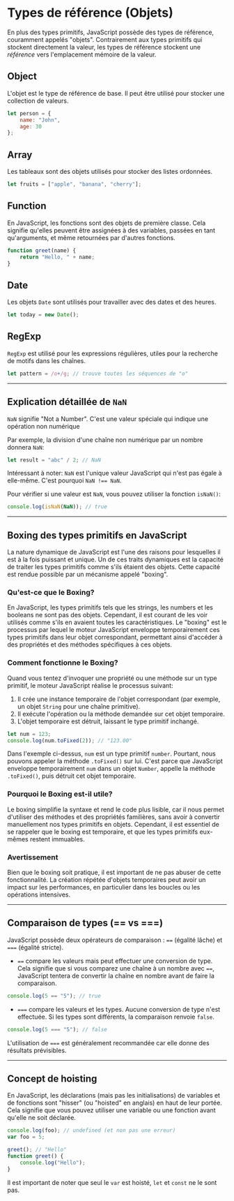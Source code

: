 # Types de référence (Objets)

En plus des types primitifs, JavaScript possède des types de référence, couramment appelés "objets". Contrairement aux types primitifs qui stockent directement la valeur, les types de référence stockent une *référence* vers l'emplacement mémoire de la valeur.

## Object

L'objet est le type de référence de base. Il peut être utilisé pour stocker une collection de valeurs.

```js
let person = {
    name: "John",
    age: 30
};
```

## Array

Les tableaux sont des objets utilisés pour stocker des listes ordonnées.

```js
let fruits = ["apple", "banana", "cherry"];
```

## Function

En JavaScript, les fonctions sont des objets de première classe. Cela signifie qu'elles peuvent être assignées à des variables, passées en tant qu'arguments, et même retournées par d'autres fonctions.

```js
function greet(name) {
    return "Hello, " + name;
}
```

## Date

Les objets `Date` sont utilisés pour travailler avec des dates et des heures.

```js
let today = new Date();
```

## RegExp

`RegExp` est utilisé pour les expressions régulières, utiles pour la recherche de motifs dans les chaînes.

```js
let pattern = /o+/g; // trouve toutes les séquences de "o"
```

---

## Explication détaillée de `NaN`

`NaN` signifie "Not a Number". C'est une valeur spéciale qui indique une opération non numérique

Par exemple, la division d'une chaîne non numérique par un nombre donnera `NaN`:

```js
let result = "abc" / 2; // NaN
```

Intéressant à noter: `NaN` est l'unique valeur JavaScript qui n'est pas égale à elle-même. C'est pourquoi `NaN !== NaN`.

Pour vérifier si une valeur est `NaN`, vous pouvez utiliser la fonction `isNaN()`:

```js
console.log(isNaN(NaN)); // true
```

---

## Boxing des types primitifs en JavaScript

La nature dynamique de JavaScript est l'une des raisons pour lesquelles il est à la fois puissant et unique. Un de ces traits dynamiques est la capacité de traiter les types primitifs comme s'ils étaient des objets. Cette capacité est rendue possible par un mécanisme appelé "boxing".

### Qu'est-ce que le Boxing?

En JavaScript, les types primitifs tels que les strings, les numbers et les booleans ne sont pas des objets. Cependant, il est courant de les voir utilisés comme s'ils en avaient toutes les caractéristiques. Le "boxing" est le processus par lequel le moteur JavaScript enveloppe temporairement ces types primitifs dans leur objet correspondant, permettant ainsi d'accéder à des propriétés et des méthodes spécifiques à ces objets.

### Comment fonctionne le Boxing?

Quand vous tentez d'invoquer une propriété ou une méthode sur un type primitif, le moteur JavaScript réalise le processus suivant:

1. Il crée une instance temporaire de l'objet correspondant (par exemple, un objet `String` pour une chaîne primitive).
2. Il exécute l'opération ou la méthode demandée sur cet objet temporaire.
3. L'objet temporaire est détruit, laissant le type primitif inchangé.

```js
let num = 123;
console.log(num.toFixed(2)); // "123.00"
```

Dans l'exemple ci-dessus, `num` est un type primitif `number`. Pourtant, nous pouvons appeler la méthode `.toFixed()` sur lui. C'est parce que JavaScript enveloppe temporairement `num` dans un objet `Number`, appelle la méthode `.toFixed()`, puis détruit cet objet temporaire.

### Pourquoi le Boxing est-il utile?

Le boxing simplifie la syntaxe et rend le code plus lisible, car il nous permet d'utiliser des méthodes et des propriétés familières, sans avoir à convertir manuellement nos types primitifs en objets. Cependant, il est essentiel de se rappeler que le boxing est temporaire, et que les types primitifs eux-mêmes restent immuables.

### Avertissement

Bien que le boxing soit pratique, il est important de ne pas abuser de cette fonctionnalité. La création répétée d'objets temporaires peut avoir un impact sur les performances, en particulier dans les boucles ou les opérations intensives.

---

## Comparaison de types (== vs ===)

JavaScript possède deux opérateurs de comparaison : `==` (égalité lâche) et `===` (égalité stricte).

- `==` compare les valeurs mais peut effectuer une conversion de type. Cela signifie que si vous comparez une chaîne à un nombre avec `==`, JavaScript tentera de convertir la chaîne en nombre avant de faire la comparaison.

```js
console.log(5 == "5"); // true
```

- `===` compare les valeurs et les types. Aucune conversion de type n'est effectuée. Si les types sont différents, la comparaison renvoie `false`.

```js
console.log(5 === "5"); // false
```

L'utilisation de `===` est généralement recommandée car elle donne des résultats prévisibles.

---

## Concept de hoisting

En JavaScript, les déclarations (mais pas les initialisations) de variables et de fonctions sont "hisser" (ou "hoisted" en anglais) en haut de leur portée. Cela signifie que vous pouvez utiliser une variable ou une fonction avant qu'elle ne soit déclarée.

```js
console.log(foo); // undefined (et non pas une erreur)
var foo = 5;

greet(); // "Hello"
function greet() {
    console.log("Hello");
}
```

Il est important de noter que seul le `var` est hoisté, `let` et `const` ne le sont pas.
